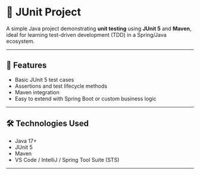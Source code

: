 # 🧪 JUnit Project

A simple Java project demonstrating **unit testing** using **JUnit 5** and **Maven**, ideal for learning test-driven development (TDD) in a Spring/Java ecosystem.

---

## 📌 Features

- Basic JUnit 5 test cases  
- Assertions and test lifecycle methods  
- Maven integration  
- Easy to extend with Spring Boot or custom business logic  

---

## 🛠️ Technologies Used

- Java 17+  
- JUnit 5  
- Maven  
- VS Code / IntelliJ / Spring Tool Suite (STS)  

---
